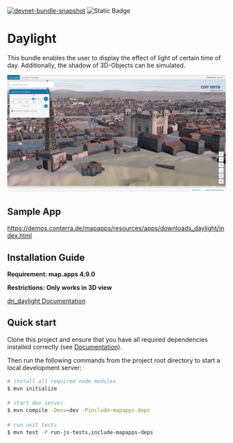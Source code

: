 [![devnet-bundle-snapshot](https://github.com/conterra/mapapps-daylight/actions/workflows/devnet-bundle-snapshot.yml/badge.svg)](https://github.com/conterra/mapapps-daylight/actions/workflows/devnet-bundle-snapshot.yml)
![Static Badge](https://img.shields.io/badge/tested_for_map.apps-4.17.0-%20?labelColor=%233E464F&color=%232FC050)
# Daylight

This bundle enables the user to display the effect of light of certain time of day. Additionally, the shadow of 3D-Objects can be simulated.

![Screenshot App](https://github.com/conterra/mapapps-daylight/blob/master/screenshot.PNG)

## Sample App
https://demos.conterra.de/mapapps/resources/apps/downloads_daylight/index.html

## Installation Guide
**Requirement: map.apps 4.9.0**

**Restrictions: Only works in 3D view**

[dn_daylight Documentation](https://github.com/conterra/mapapps-daylight/tree/master/src/main/js/bundles/dn_daylight)

## Quick start

Clone this project and ensure that you have all required dependencies installed correctly (see [Documentation](https://docs.conterra.de/en/mapapps/latest/developersguide/getting-started/set-up-development-environment.html)).

Then run the following commands from the project root directory to start a local development server:

```bash
# install all required node modules
$ mvn initialize

# start dev server
$ mvn compile -Denv=dev -Pinclude-mapapps-deps

# run unit tests
$ mvn test -P run-js-tests,include-mapapps-deps
```
